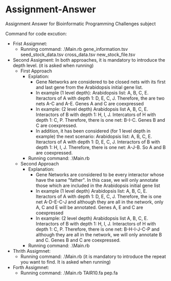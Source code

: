 # Assignment-Answer
Assignment Answer for Bioinformatic Programming Challenges subject

Command for code excution:
<ul> 
  <li> Frist Assigmnet: 
     <ul> <li> Running command: .\Main.rb gene_information.tsv seed_stock_data.tsv cross_data.tsv new_stock_file.tsv </li>
  </ul>
  </li>
  <li> Second Assigment: In both approaches, it is mandatory to introduce the depth level. (it is asked when running)
  <ul> 
    <li> First Approach
      <ul> 
        <li> Explation:  
          <ul> <li> Gene Networks are considered to be closed nets with its first and last gene from the Arabidopsis initial gene list.</li>
            <li> In example (1 level depth): Arabidopsis list: A, B, C, E. Iteractors of A with depth 1: D, E, C, J. Therefore, the are two nets A-C and A-E. Genes A and C are coexpressed </li>
            <li> In example: (2 level depth) Arabidopsis list A, B, C, E. Interactors of B with depth 1: H, I, J. Intercators of H with depth 1: C, P. Therefore, there is one net: B-I-C. Genes B and C are coexpressed. </li>
            <li> In addition, it has been considered (for 1 level depth in example) the next scenario:  Arabidopsis list: A, B, C, E. Iteractors of A with depth 1: D, E, C, J. Interactors of B with depth 1: H, I, J. Therefore, there is one net: A-J-B. So A and B are coexpressed.
          </ul>
        </li>
        <li> Running command: .\Main.rb </li>
      </ul>
      </li>
    <li> Second Approach 
         <ul> 
           <li>Explanation: 
             <ul> <li> Gene Networks are considered to be every interactor whose have the same "father". In this case, we will only annotate those which are included in the Arabidopsis initial gene list </li>
               <li> In example (1 level depth) Arabidopsis list: A, B, C, E. Iteractors of A with depth 1: D, E, C, J. Therefore, the is one net A-D-E-C-J and although they are all in the network, only A, C and E  will be annotated. Genes A, E and C are coexpressed </li>
               <li> In example: (2 level depth) Arabidopsis list A, B, C, E. Interactors of B with depth 1: H, I, J. Interactors of H with depth 1: C, P. Therefore, there is one net: B-H-I-J-C-P and although they are all in the network, we will only annotate B and C. Genes B and C are coexpressed.</li>
             </ul> 
           </li>
           <li> Running command: .\Main.rb </li>
      </ul>
      </li>
  </ul>
   <li> Thrith Assigmnet: 
     <ul> <li> Running command: .\Main.rb (it is mandatory to introduce the repeat you want to find. It is asked when running) </li>
  </ul>
  </li>
     </li>
     <li> Forth Assigmnet: 
     <ul> <li> Running command: .\Main.rb TAIR10.fa pep.fa</li>
  </ul>
  </li>
     </li>
 </ul>
